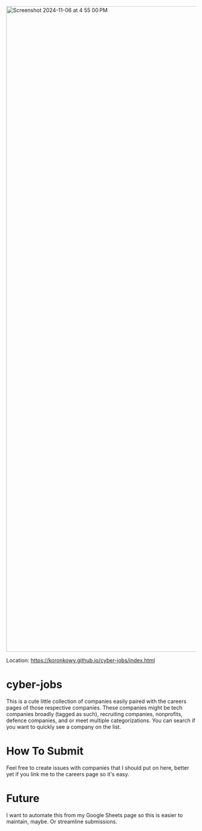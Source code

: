 <img width="1718" alt="Screenshot 2024-11-06 at 4 55 00 PM" src="https://github.com/user-attachments/assets/8fc0674b-43ad-4f3a-95ba-e749714ee615">


Location: https://koronkowy.github.io/cyber-jobs/index.html

cyber-jobs
========

This is a cute little collection of companies easily paired with the careers pages of those respective companies. These companies might be tech companies broadly (tagged as such), recruiting companies, nonprofits, defence companies, and or meet multiple categorizations. You can search if you want to quickly see a company on the list.

How To Submit
===============

Feel free to create issues with companies that I should put on here, better yet if you link me to the careers page so it's easy.

Future
===============

I want to automate this from my Google Sheets page so this is easier to maintain, maybe. Or streamline submissions.
